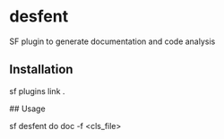 # desfent
SF plugin to generate documentation and code analysis

## Installation

sf plugins link .

## Usage

sf desfent do doc -f <cls_file>
